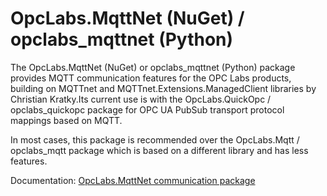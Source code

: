 OpcLabs.MqttNet (NuGet) / opclabs_mqttnet (Python)
==================================================

The OpcLabs.MqttNet (NuGet) or opclabs_mqttnet (Python) package provides MQTT 
communication features for the OPC Labs products, building on MQTTnet and 
MQTTnet.Extensions.ManagedClient libraries by Christian Kratky.Its current 
use is with the OpcLabs.QuickOpc / opclabs_quickopc package for OPC UA PubSub 
transport protocol mappings based on MQTT.

In most cases, this package is recommended over the OpcLabs.Mqtt / 
opclabs_mqtt package which is based on a different library and has less
features.

Documentation: [OpcLabs.MqttNet communication package](https://kb.opclabs.com/OpcLabs.MqttNet_communication_package)

